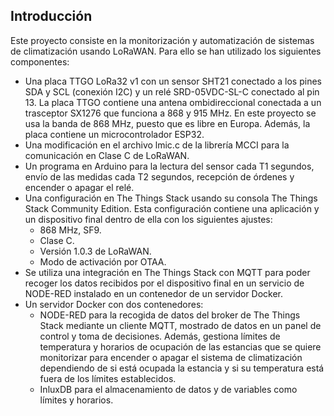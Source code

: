 ## Introducción
Este proyecto consiste en la monitorización y automatización de sistemas de climatización usando LoRaWAN. Para ello se han utilizado los siguientes componentes:
- Una placa TTGO LoRa32 v1 con un sensor SHT21 conectado a los pines SDA y SCL (conexión I2C) y un relé SRD-05VDC-SL-C conectado al pin 13. La placa TTGO contiene una antena ombidireccional conectada a un trasceptor SX1276 que funciona a 868 y 915 MHz. En este proyecto se usa la banda de 868 MHz, puesto que es libre en Europa. Además, la placa contiene un microcontrolador ESP32.
- Una modificación en el archivo lmic.c de la librería MCCI para la comunicación en Clase C de LoRaWAN. 
- Un programa en Arduino para la lectura del sensor cada T1 segundos, envío de las medidas cada T2 segundos, recepción de órdenes y encender o apagar el relé.
- Una configuración en The Things Stack usando su consola The Things Stack Community Edition. Esta configuración contiene una aplicación y un dispositivo final dentro de ella con los siguientes ajustes:
  - 868 MHz, SF9.
  - Clase C.
  - Versión 1.0.3 de LoRaWAN.
  - Modo de activación por OTAA.
- Se utiliza una integración en The Things Stack con MQTT para poder recoger los datos recibidos por el dispositivo final en un servicio de NODE-RED instalado en un contenedor de un servidor Docker.
- Un servidor Docker con dos contenedores:
  - NODE-RED para la recogida de datos del broker de The Things Stack mediante un cliente MQTT, mostrado de datos en un panel de control y toma de decisiones. Además, gestiona límites de temperatura y horarios de ocupación de las estancias que se quiere monitorizar para encender o apagar el sistema de climatización dependiendo de si está ocupada la estancia y si su temperatura está fuera de los límites establecidos.
  - InluxDB para el almacenamiento de datos y de variables como límites y horarios.
